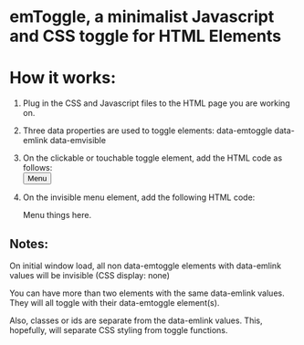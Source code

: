 # emToggle, a minimalist Javascript and CSS toggle for HTML Elements

# How it works:

1. Plug in the CSS and Javascript files to the HTML page you are working on.
2. Three data properties are used to toggle elements:
    data-emtoggle
    data-emlink
    data-emvisible

3. On the clickable or touchable toggle element, add the HTML code as follows:    
    <button data-emlink="somemenu" data-emtoggle>Menu</button>

4. On the invisible menu element, add the following HTML code:
    <div data-emlink="somemenu">Menu things here.</div>

## Notes: 

On initial window load, all non data-emtoggle elements with data-emlink values will be invisible (CSS display: none)

You can have more than two elements with the same data-emlink values. They will all toggle with their data-emtoggle element(s).

Also, classes or ids are separate from the data-emlink values. This, hopefully, will separate CSS styling from toggle functions.
